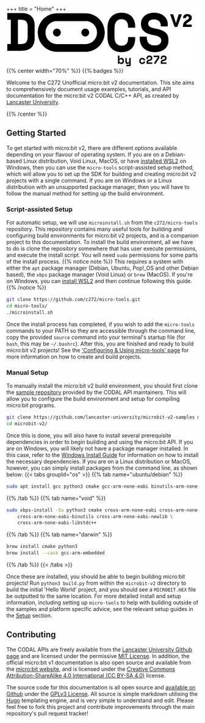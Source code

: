 +++
title = "Home"
+++
![](/images/logo-small.png)
{{% center width="70%" %}}
{{% badges %}}

Welcome to the C272 Unofficial micro:bit v2 documentation. This site aims to comprehensively document usage examples, tutorials, and API documentation for the micro:bit v2 CODAL C/C++ API, as created by [Lancaster University](https://github.com/lancaster-university/codal).

{{% /center %}}

## Getting Started
To get started with micro:bit v2, there are different options available depending on your flavour of operating system. If you are on a Debian-based Linux distribution, Void Linux, MacOS, or have [installed WSL2](/setup/windows-install-guide/#installing-through-wsl2-ubuntu) on Windows, then you can use the `micro-tools` script-assisted setup method, which will allow you to set up the SDK for building and creating micro:bit v2 projects with a single command. If you are on Windows or a Linux distribution with an unsupported package manager, then you will have to follow the manual method for setting up the build environment.

### Script-assisted Setup
For automatic setup, we will use `microinstall.sh` from the `c272/micro-tools` repository. This repository contains many useful tools for building and configuring build environments for micro:bit v2 projects, and is a companion project to this documentation. To install the build environment, all we have to do is clone the repository somewhere that has user execute permissions, and execute the install script. You will need `sudo` permissions for some parts of the install process.
{{% notice note %}}
This requires a system with either the `apt` package manager (Debian, Ubuntu, Pop!_OS and other Debian based), the `xbps` package manager (Void Linux) or `brew` (MacOS). If you're on Windows, you can [install WSL2](/setup/windows-install-guide/#installing-through-wsl2-ubuntu) and then continue following this guide.
{{% /notice %}}
```bash
git clone https://github.com/c272/micro-tools.git
cd micro-tools/
./microinstall.sh
```
Once the install process has completed, if you wish to add the `micro-tools` commands to your PATH so they are accessible through the command line, copy the provided `source` command into your terminal's startup file (for `bash`, this may be `~/.bashrc`). After this, you are finished and ready to build micro:bit v2 projects! See the ['Configuring & Using micro-tools' page](/setup/using-micro-tools/) for more information on how to create and build projects.

### Manual Setup
To manually install the micro:bit v2 build environment, you should first clone the [sample repository](https://github.com/lancaster-university/microbit-v2-samples) provided by the CODAL API maintainers. This will allow you to configure the build environment and setup for compiling micro:bit programs.
```bash
git clone https://github.com/lancaster-university/microbit-v2-samples microbit-v2/
cd microbit-v2/
```

Once this is done, you will also have to install several prerequisite dependencies in order to begin building and using the micro:bit API. If you are on Windows, you will likely not have a package manager installed. In this case, refer to the [Windows Install Guide](/setup/windows-install-guide/) for information on how to install the necessary dependencies. If you are on a Linux distribution or MacOS, however, you can simply install packages from the command line, as shown below:
{{< tabs groupId="os" >}}
{{% tab name="ubuntu/debian" %}}
```bash
sudo apt install gcc python3 cmake gcc-arm-none-eabi binutils-arm-none-eabi
```
{{% /tab %}}
{{% tab name="void" %}}
```bash
sudo xbps-install -Su python3 cmake cross-arm-none-eabi cross-arm-none-eabi-gcc \
    cross-arm-none-eabi-binutils cross-arm-none-eabi-newlib \
    cross-arm-none-eabi-libstdc++
```
{{% /tab %}}
{{% tab name="darwin" %}}
```bash
brew install cmake python3
brew install --cask gcc-arm-embedded
```
{{% /tab %}}
{{< /tabs >}}

Once these are installed, you should be able to begin building micro:bit projects! Run `python3 build.py` from within the `microbit-v2` directory to build the initial 'Hello World' project, and you should see a `MICROBIT.HEX` file be outputted to the same location. For more detailed install and setup information, including setting up `micro-tools` to help with building outside of the samples and platform specific advice, see the relevant setup guides in the [Setup](/setup) section.

## Contributing
The CODAL APIs are freely available from the [Lancaster University Github page](https://github.com/lancaster-university) and are licensed under the permissive [MIT License](https://choosealicense.com/licenses/mit/). In addition, the official micro:bit v1 documentation is also open source and available from the [micro:bit website](https://microbit.org/get-started/user-guide/overview/), and is licensed under the [Creative Commons Attribution-ShareAlike 4.0 International (CC BY-SA 4.0)](https://creativecommons.org/licenses/by-sa/4.0/) license.

The source code for this documentation is all open source and [available on Github](https://github.com/c272/microbit-v2-docs) under the [GPLv3 License](https://choosealicense.com/licenses/gpl-3.0/). All source is simple markdown utilising the [Hugo](https://gohugo.io/) templating engine, and is very simple to understand and edit. Please feel free to fork this project and contribute improvements through the main repository's pull request tracker!